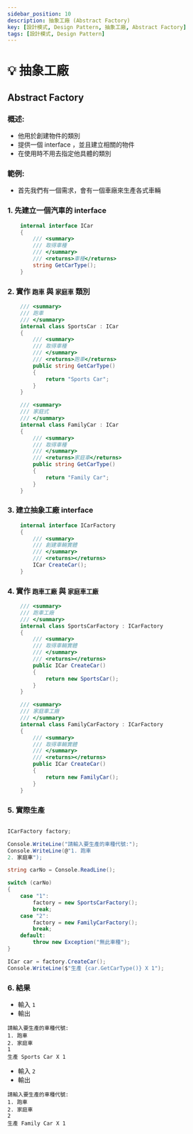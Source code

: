 ```yaml
---
sidebar_position: 10
description: 抽象工廠 (Abstract Factory) 
key: [設計模式, Design Pattern, 抽象工廠, Abstract Factory]
tags: [設計模式, Design Pattern]
---
```


# 💡 抽象工廠
## Abstract Factory
### 概述:

- 他用於創建物件的類別
- 提供一個 interface ，並且建立相關的物件
- 在使用時不用去指定他具體的類別

### 範例:

- 首先我們有一個需求，會有一個車廠來生產各式車輛

### 1. 先建立一個汽車的 interface

```csharp
    internal interface ICar
    {
        /// <summary>
        /// 取得車種
        /// </summary>
        /// <returns>車種</returns>
        string GetCarType();
    }
```

### 2. 實作 `跑車` 與 `家庭車` 類別

```csharp
    /// <summary>
    /// 跑車
    /// </summary>
    internal class SportsCar : ICar
    {
        /// <summary>
        /// 取得車種
        /// </summary>
        /// <returns>跑車</returns>
        public string GetCarType()
        {
            return "Sports Car";
        }
    }

    /// <summary>
    /// 家庭式
    /// </summary>
    internal class FamilyCar : ICar
    {
        /// <summary>
        /// 取得車種
        /// </summary>
        /// <returns>家庭車</returns>
        public string GetCarType()
        {
            return "Family Car";
        }
    }
```

### 3. 建立抽象工廠 interface

```csharp
    internal interface ICarFactory
    {
        /// <summary>
        /// 創建車輛實體
        /// </summary>
        /// <returns></returns>
        ICar CreateCar();
    }
```

### 4. 實作 `跑車工廠` 與 `家庭車工廠`

```csharp
    /// <summary>
    /// 跑車工廠
    /// </summary>
    internal class SportsCarFactory : ICarFactory
    {
        /// <summary>
        /// 取得車輛實體
        /// </summary>
        /// <returns></returns>
        public ICar CreateCar()
        {
            return new SportsCar();
        }
    }

    /// <summary>
    /// 家庭車工廠
    /// </summary>
    internal class FamilyCarFactory : ICarFactory
    {
        /// <summary>
        /// 取得車輛實體
        /// </summary>
        /// <returns></returns>
        public ICar CreateCar()
        {
            return new FamilyCar();
        }
    }
```

### 5. 實際生產

```csharp

ICarFactory factory;

Console.WriteLine("請輸入要生產的車種代號:");
Console.WriteLine(@"1. 跑車
2. 家庭車");

string carNo = Console.ReadLine();

switch (carNo)
{
    case "1":
        factory = new SportsCarFactory();
        break;
    case "2":
        factory = new FamilyCarFactory();
        break;
    default:
        throw new Exception("無此車種");
}

ICar car = factory.CreateCar();
Console.WriteLine($"生產 {car.GetCarType()} X 1");
```

### 6. 結果

- 輸入 `1`
- 輸出

```text
請輸入要生產的車種代號:
1. 跑車
2. 家庭車
1
生產 Sports Car X 1
```

- 輸入 `2`
- 輸出

```text
請輸入要生產的車種代號:
1. 跑車
2. 家庭車
2
生產 Family Car X 1
```
